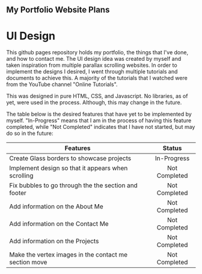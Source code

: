 ## My Portfolio Website Plans

# UI Design

This github pages repository holds my portfolio, the things that I've done, and how to contact me. The UI design idea was created by myself and taken inspiration from multiple parallax scrolling websites. In order to implement the designs I desired, I went through multiple tutorials and documents to achieve this. A majority of the tutorials that I watched were from the YouTube channel "Online Tutorials".

This was designed in pure HTML, CSS, and Javascript. No libraries, as of yet, were used in the process. Although, this may change in the future.

The table below is the desired features that have yet to be implemented by myself. "In-Progress" means that I am in the process of having this feature completed, while "Not Completed" indicates that I have not started, but may do so in the future:

| Features                                              |    Status     |
| ----------------------------------------------------- | :-----------: |
| Create Glass borders to showcase projects             |  In-Progress  |
| Implement design so that it appears when scrolling    | Not Completed |
| Fix bubbles to go through the the section and footer  | Not Completed |
| Add information on the About Me                       | Not Completed |
| Add information on the Contact Me                     | Not Completed |
| Add information on the Projects                       | Not Completed |
| Make the vertex images in the contact me section move | Not Completed |
